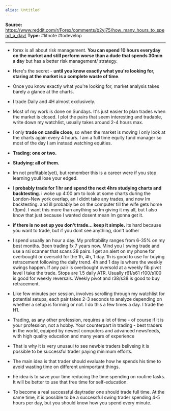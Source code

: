 ```yaml
---
alias: Untitled
---
```

**Source:** https://www.reddit.com/r/Forex/comments/b2yj75/how_many_hours_to_spend_a_day/
**Type:** #litnote #todevelop 

----
-   forex is all about risk management. **You can spend 10 hours everyday on the market and still perform worse than a dude that spends 30min a da**y but has a better risk management/ strategy.
    
-   Here's the secret - **until you know exactly what you're looking for, staring at the market is a complete waste of time**.
    
-   Once you know exactly what you're looking for, market analysis takes barely a glance at the charts.
    
-   I trade Daily and 4H almost exclusively.
    
-   Most of my work is done on Sundays. It's just easier to plan trades when the market is closed. I plot the pairs that seem interesting and tradable, write down my watchlist, usually takes around 2-4 hours max.
    
-   I only **trade on candle close**, so when the market is moving I only look at the charts again every 4 hours. I am a full time equity fund manager so most of the day I am instead watching equities.
    
-   **Trading: one or two.**
    
-   **Studying: all of them.**
    
-   Im not profitable(yet), but remember this is a career were if you stop learning youll lose your edged.
    
-   I **probably trade for 1 hr and spend the next 4hrs studying charts and backtesting**. i woke up 4:00 am to look at some charts during the London-New york overlap, an I didnt take any trades, and now Im backtesting. and ill probably be on the computer till the wife gets home (3pm). I want this more than anything so Im giving it my all, but I also know that just because I wanted dosent mean Im gonna get it.
    
-   **if there is no set up you don't trade... keep it simple.** its hard because you want to trade, but if you dont see anything, don't bother
    
-   I spend usually an hour a day. My profitability ranges from 6-35% on my best months. Been trading fx 7 years now. Mind you I swing trade and use a rsi scanner that scans 28 pairs. I get an alert on my phone for overbought or oversold for the 1h, 4h, 1 day. 1h is good to use for buying retracement following the daily trend. 4h and 1 day is where the weekly swings happen. If any pair is overbought oversold at a weekly fib pivot level I take the trade. Stops are 1.5 daily ATR. Usually r61/s61 r100/s100 is good for weekly reversals. Weekly pivot and r38/s38 is good to buy retracement.
    
-   Like few minutes per session, involves scrolling through my watchlist for potential setups, each pair takes 2-3 seconds to analyze depending on whether a setup is forming or not. I do this a few times a day. I trade the H1.
    
-   Trading, as any other profession, requires a lot of time - of course if it is your profession, not a hobby. Your counterpart in trading - best traders in the world, equiped by newest computers and advanced newsfeeds, with high quality education and many years of experience
    
-   That is why it is very unusaul to see newbie traders beliveing it is possible to be successful trader paying minimum efforts.
    
-   The main idea is that trader should evaluate how he spends his time to avoid wasting time on different unimportant things.
    
-   he idea is to save your time reducing the time spending on routine tasks. It will be better to use that free time for self-education.
    
-   To become a real successful daytrader one should trade full time. At the same time, it is possible to be a successful swing trader spending 4-5 hours per day, but you should know how you spend every minute.